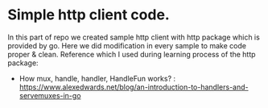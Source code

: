 # Simple http client code.
In this part of repo we created sample http client with http package which is provided by go. Here we did modification in every sample to make code proper & clean.
Reference which I used during learning process of the http package:
- How mux, handle, handler, HandleFun works? : https://www.alexedwards.net/blog/an-introduction-to-handlers-and-servemuxes-in-go